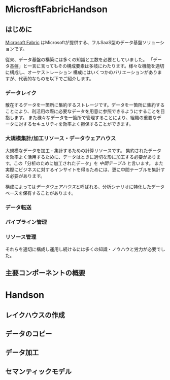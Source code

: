 # MicrosftFabricHandson

## はじめに
[Microsoft Fabric](https://www.microsoft.com/ja-jp/microsoft-fabric) はMicrosoftが提供する、フルSaaS型のデータ基盤ソリューションです。

従来、データ基盤の構築には多くの知識と工数を必要としていました。
「データ基盤」と一言に言ってもその構成要素は多岐にわたります。様々な機能を適切に構成し、オーケストレーション
構成にはいくつかのバリエーションがありますが、代表的なものを以下でご紹介します。

### データレイク
散在するデータを一箇所に集約するストレージです。データを一箇所に集約することにより、利活用の際に必要なデータを用意に参照できるようにすることを目指します。
また様々なデータを一箇所で管理することにより、組織の重要なデータに対するセキュリティを効率よく担保することができます。

### 大規模集計/加工リソース・データウェアハウス
大規模なデータを加工・集計するための計算リソースです。
集約されたデータを効率よく活用するために、データはときに適切な形に加工する必要があります。この「分析のために加工されたデータ」を *中間テーブル* と言います。
また実際にビジネスに対するインサイトを得るためには、更に中間テーブルを集計する必要があります。

構成によっては*データウェアハウス*と呼ばれる、分析シナリオに特化したデータベースを保有することがあります。



### データ転送

### パイプライン管理

### リソース管理

それらを適切に構成し運用し続けるには多くの知識・ノウハウと労力が必要でした。

## 主要コンポーネントの概要


# Handson

## レイクハウスの作成
## データのコピー
## データ加工
## セマンティックモデル
## 
